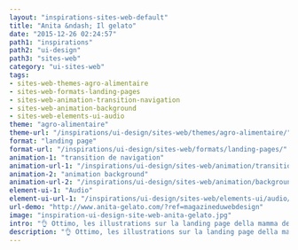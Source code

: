 ```yaml
---
layout: "inspirations-sites-web-default"
title: "Anita &ndash; Il gelato"
date: "2015-12-26 02:24:57"
path1: "inspirations"
path2: "ui-design"
path3: "sites-web"
category: "ui-sites-web"
tags:
- sites-web-themes-agro-alimentaire
- sites-web-formats-landing-pages
- sites-web-animation-transition-navigation
- sites-web-animation-background
- sites-web-elements-ui-audio
theme: "agro-alimentaire"
theme-url: "/inspirations/ui-design/sites-web/themes/agro-alimentaire/"
format: "landing page"
format-url: "/inspirations/ui-design/sites-web/formats/landing-pages/"
animation-1: "transition de navigation"
animation-url-1: "/inspirations/ui-design/sites-web/animation/transition-navigation/"
animation-2: "animation background"
animation-url-2: "/inspirations/ui-design/sites-web/animation/background/"
element-ui-1: "Audio"
element-ui-url-1: "/inspirations/ui-design/sites-web/elements-ui/audio/"
url-demo: "http://www.anita-gelato.com/?ref=magazineduwebdesign"
image: "inspiration-ui-design-site-web-anita-gelato.jpg"
intro: "👌 Ottimo, les illustrations sur la landing page della mamma del gelato."
description: "👌 Ottimo, les illustrations sur la landing page della mamma del gelato."
---
```

